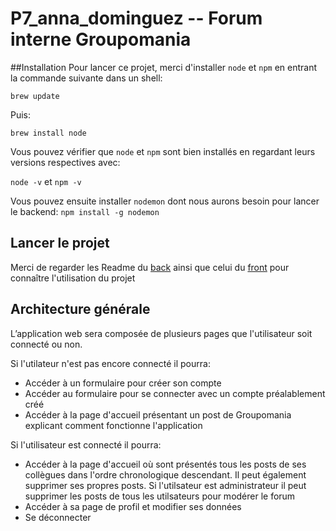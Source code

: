 # P7_anna_dominguez -- Forum interne Groupomania

##Installation
Pour lancer ce projet, merci d'installer `node` et `npm` en entrant la commande suivante dans un shell:

`brew update`

Puis:

`brew install node`

Vous pouvez vérifier que `node` et `npm` sont bien installés en regardant leurs versions respectives avec:

`node -v` et `npm -v`

Vous pouvez ensuite installer `nodemon` dont nous aurons besoin pour lancer le backend: 
`npm install -g nodemon`

## Lancer le projet
Merci de regarder les Readme du [back](https://github.com/Vesta-nna/P7_anna_dominguez/blob/main/back/README.md) ainsi que celui du [front](https://github.com/Vesta-nna/P7_anna_dominguez/blob/main]/front/Readme.md) pour connaître l'utilisation du projet

## Architecture générale
L’application web sera composée de plusieurs pages que l'utilisateur soit connecté ou non.

Si l'utilateur n'est pas encore connecté il pourra: 
* Accéder à un formulaire pour créer son compte
* Accéder au formulaire pour se connecter avec un compte préalablement créé
* Accéder à la page d'accueil présentant un post de Groupomania explicant comment fonctionne l'application

Si l'utilisateur est connecté il pourra: 
* Accéder à la page d'accueil où sont présentés tous les posts de ses collègues dans l'ordre chronologique descendant. Il peut également supprimer ses propres posts. Si l'utilsateur est administrateur il peut supprimer les posts de tous les utilsateurs pour modérer le forum
* Accéder à sa page de profil et modifier ses données
* Se déconnecter
